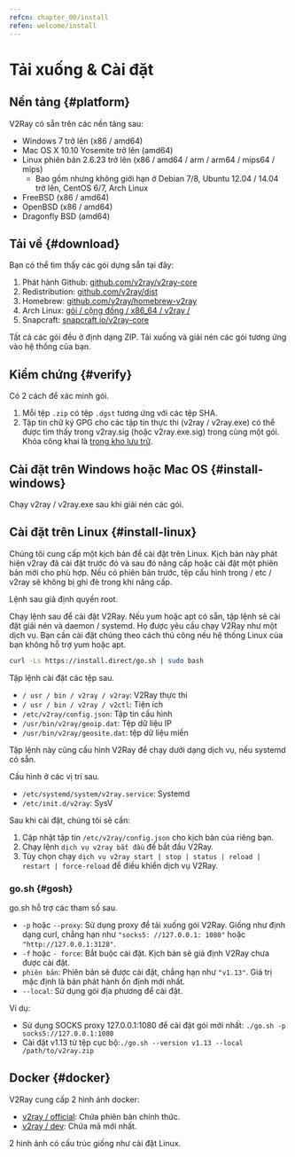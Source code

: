 ```yaml
---
refcn: chapter_00/install
refen: welcome/install
---
```


# Tải xuống & Cài đặt

## Nền tảng {#platform}

V2Ray có sẵn trên các nền tảng sau:

* Windows 7 trở lên (x86 / amd64)
* Mac OS X 10.10 Yosemite trở lên (amd64)
* Linux phiên bản 2.6.23 trở lên (x86 / amd64 / arm / arm64 / mips64 / mips) 
  * Bao gồm nhưng không giới hạn ở Debian 7/8, Ubuntu 12.04 / 14.04 trở lên, CentOS 6/7, Arch Linux
* FreeBSD (x86 / amd64)
* OpenBSD (x86 / amd64)
* Dragonfly BSD (amd64)

## Tải về {#download}

Bạn có thể tìm thấy các gói dựng sẵn tại đây:

1. Phát hành Github: [github.com/v2ray/v2ray-core](https://github.com/v2ray/v2ray-core/releases)
2. Redistribution: [github.com/v2ray/dist](https://github.com/v2ray/dist)
3. Homebrew: [github.com/v2ray/homebrew-v2ray](https://github.com/v2ray/homebrew-v2ray)
4. Arch Linux: [gói / cộng đồng / x86_64 / v2ray /](https://www.archlinux.org/packages/community/x86_64/v2ray/)
5. Snapcraft: [snapcraft.io/v2ray-core](https://snapcraft.io/v2ray-core)

Tất cả các gói đều ở định dạng ZIP. Tải xuống và giải nén các gói tương ứng vào hệ thống của bạn.

## Kiểm chứng {#verify}

Có 2 cách để xác minh gói.

1. Mỗi tệp `.zip` có tệp `.dgst` tương ứng với các tệp SHA.
2. Tập tin chữ ký GPG cho các tập tin thực thi (v2ray / v2ray.exe) có thể được tìm thấy trong v2ray.sig (hoặc v2ray.exe.sig) trong cùng một gói. Khóa công khai là [trong kho lưu trữ](https://raw.githubusercontent.com/v2ray/v2ray-core/master/release/verify/official_release.asc).

## Cài đặt trên Windows hoặc Mac OS {#install-windows}

Chạy v2ray / v2ray.exe sau khi giải nén các gói.

## Cài đặt trên Linux {#install-linux}

Chúng tôi cung cấp một kịch bản để cài đặt trên Linux. Kịch bản này phát hiện v2ray đã cài đặt trước đó và sau đó nâng cấp hoặc cài đặt một phiên bản mới cho phù hợp. Nếu có phiên bản trước, tệp cấu hình trong / etc / v2ray sẽ không bị ghi đè trong khi nâng cấp.

Lệnh sau giả định quyền root.

Chạy lệnh sau để cài đặt V2Ray. Nếu yum hoặc apt có sẵn, tập lệnh sẽ cài đặt giải nén và daemon / systemd. Họ được yêu cầu chạy V2Ray như một dịch vụ. Bạn cần cài đặt chúng theo cách thủ công nếu hệ thống Linux của bạn không hỗ trợ yum hoặc apt.

```bash
curl -Ls https://install.direct/go.sh | sudo bash
```

Tập lệnh cài đặt các tệp sau.

* `/ usr / bin / v2ray / v2ray`: V2Ray thực thi
* `/ usr / bin / v2ray / v2ctl`: Tiện ích
* `/etc/v2ray/config.json`: Tập tin cấu hình
* `/usr/bin/v2ray/geoip.dat`: Tệp dữ liệu IP
* `/usr/bin/v2ray/geosite.dat`: tệp dữ liệu miền

Tập lệnh này cũng cấu hình V2Ray để chạy dưới dạng dịch vụ, nếu systemd có sẵn.

Cấu hình ở các vị trí sau.

* `/etc/systemd/system/v2ray.service`: Systemd
* `/etc/init.d/v2ray`: SysV

Sau khi cài đặt, chúng tôi sẽ cần:

1. Cập nhật tập tin `/etc/v2ray/config.json` cho kịch bản của riêng bạn.
2. Chạy lệnh `dịch vụ v2ray bắt đầu` để bắt đầu V2Ray.
3. Tùy chọn chạy `dịch vụ v2ray start | stop | status | reload | restart | force-reload` để điều khiển dịch vụ V2Ray.

### go.sh {#gosh}

go.sh hỗ trợ các tham số sau.

* `-p` hoặc `--proxy`: Sử dụng proxy để tải xuống gói V2Ray. Giống như định dạng curl, chẳng hạn như `"socks5: //127.0.0.1: 1080"` hoặc `"http://127.0.0.1:3128"`.
* `-f` hoặc `- force`: Bắt buộc cài đặt. Kịch bản sẽ giả định V2Ray chưa được cài đặt.
* `phiên bản`: Phiên bản sẽ được cài đặt, chẳng hạn như `"v1.13"`. Giá trị mặc định là bản phát hành ổn định mới nhất.
* `--local`: Sử dụng gói địa phương để cài đặt.

Ví dụ:

* Sử dụng SOCKS proxy 127.0.0.1:1080 để cài đặt gói mới nhất: ```./go.sh -p socks5://127.0.0.1:1080```
* Cài đặt v1.13 từ tệp cục bộ:```./go.sh --version v1.13 --local /path/to/v2ray.zip```

## Docker {#docker}

V2Ray cung cấp 2 hình ảnh docker:

* [v2ray / official](https://hub.docker.com/r/v2ray/official/): Chứa phiên bản chính thức.
* [v2ray / dev](https://hub.docker.com/r/v2ray/dev/): Chứa mã mới nhất.

2 hình ảnh có cấu trúc giống như cài đặt Linux.
